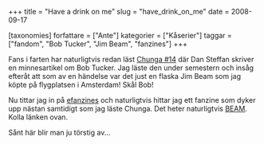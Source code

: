 +++
title = "Have a drink on me"
slug = "have_drink_on_me"
date = 2008-09-17

[taxonomies]
forfattare = ["Ante"]
kategorier = ["Kåserier"]
taggar = ["fandom", "Bob Tucker", "Jim Beam", "fanzines"]
+++

Fans i farten har naturligtvis redan läst <a href="http://www.efanzines.com/Chunga/">Chunga #14</a> där Dan Steffan skriver en minnesartikel om Bob Tucker. Jag läste den under semestern och insåg efteråt att som av en händelse var det just en flaska Jim Beam som jag köpte på flygplatsen i Amsterdam! Skål Bob!

Nu tittar jag in på <a href="http://efanzines.com/">efanzines</a> och naturligtvis hittar jag ett fanzine som dyker upp nästan samtidigt som jag läste Chunga. Det heter naturligtvis <a href="http://efanzines.com/Beam/index.htm">BEAM</a>. Kolla länken ovan.

Sånt här blir man ju törstig av...
